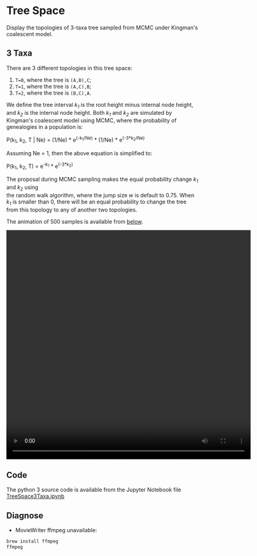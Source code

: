 # Tree Space

Display the topologies of 3-taxa tree sampled from MCMC 
under Kingman's coalescent model.

## 3 Taxa

There are 3 different topologies in this tree space:
1. `T=0`, where the tree is `(A,B),C`; 
2. `T=1`, where the tree is `(A,C),B`; 
3. `T=2`, where the tree is `(B,C),A`. 

We define the tree interval _k<sub>1</sub>_ is the root height minus
internal node height, and _k<sub>2</sub>_ is the internal node height.
Both _k<sub>1</sub>_ and _k<sub>2</sub>_ are simulated by Kingman's coalescent 
model using MCMC, where the probability of genealogies in a population is:

P(k<sub>1</sub>, k<sub>2</sub>, T | Ne) = 
(1/Ne) * e<sup>(-k<sub>1</sub>/Ne)</sup> * (1/Ne) * e<sup>(-3*k<sub>2</sub>/Ne)</sup> 

Assuming Ne = 1, then the above equation is simplified to:

P(k<sub>1</sub>, k<sub>2</sub>, T) = e<sup>-k<sub>1</sub></sup> * e<sup>(-3*k<sub>2</sub>)</sup>

The proposal during MCMC sampling makes the equal probability change _k<sub>1</sub>_ and _k<sub>2</sub>_ using   
the random walk algorithm, where the jump size _w_ is default to 0.75.
When _k<sub>1</sub>_ is smaller than 0, there will be an equal probability 
to change the tree from this topology to any of another two topologies.

The animation of 500 samples is available from 
[below](https://walterxie.github.io/TreeSpace/#taxa3).

<video id="taxa3" src="note/TreeSpace3Taxa.mp4" width="640" height="600" controls preload>
  <source src="note/TreeSpace3Taxa.mp4" type="video/mp4">
</video>

## Code

The python 3 source code is available from the Jupyter Notebook file 
[TreeSpace3Taxa.ipynb](note/TreeSpace3Taxa.ipynb)

## Diagnose

* MovieWriter ffmpeg unavailable:

```bash
brew install ffmpeg
ffmpeg
```

